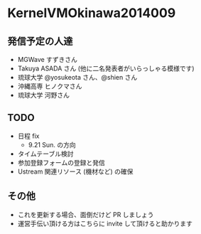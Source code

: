 KernelVMOkinawa2014009
======================

## 発信予定の人達

- MGWave すずきさん
- Takuya ASADA さん (他に二名発表者がいらっしゃる模様です)
- 琉球大学 @yosukeota さん、@shien さん
- 沖縄高専 ヒノクマさん
- 琉球大学 河野さん

## TODO

- 日程 fix
  - 9.21 Sun. の方向
- タイムテーブル検討
- 参加登録フォームの登録と発信
- Ustream 関連リソース (機材など) の確保

## その他

- これを更新する場合、面倒だけど PR しましょう
- 運営手伝い頂ける方はこちらに invite して頂けると助かります
